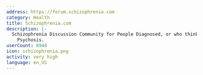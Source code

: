 ```yaml
---
address: https://forum.schizophrenia.com
category: Health
title: Schizophrenia.com
description: |-
  Schizophrenia Discussion Community for People Diagnosed, or who think they may have
    Psychosis.
userCount: 8948
icon: schizophrenia.png
activity: very high
language: en_US
---
```

